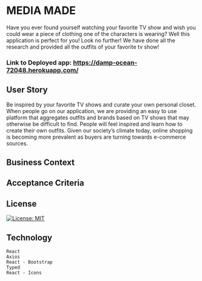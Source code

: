 # MEDIA MADE

Have you ever found yourself watching your favorite TV show and wish you could wear a piece of clothing one of the characters is wearing? Well this application is perfect for you! Look no further! We have done all the research and provided all the outfits of your favorite tv show! 

### Link to Deployed app: https://damp-ocean-72048.herokuapp.com/




## User Story

Be inspired by your favorite TV shows and curate your own personal closet.
When people go on our application, we are providing an easy to use platform that aggregates outfits and brands based on TV shows that may otherwise be difficult to find. People will feel inspired and learn how to create their own outfits. Given our society’s climate today, online shopping is becoming more prevalent as buyers are turning towards e-commerce sources. 


## Business Context


## Acceptance Criteria



## License 
[![License: MIT](https://img.shields.io/badge/License-MIT-yellow.svg)](https://opensource.org/licenses/MIT)

## Technology
```
React
Axios
React - Bootstrap
Typed
React - Icons 
```
